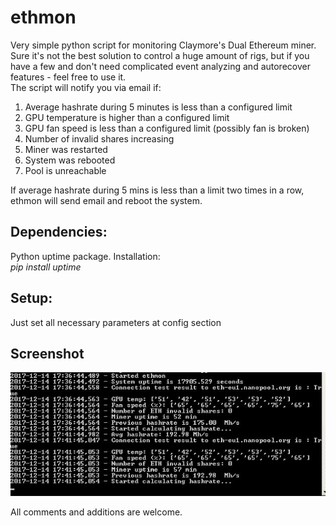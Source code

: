 # ethmon
Very simple python script for monitoring Claymore's Dual Ethereum miner. Sure it's not the best solution to control a huge amount of rigs, but if you have a few and don't need complicated event analyzing and autorecover features - feel free to use it.  
The script will notify you via email if:
  1. Average hashrate during 5 minutes is less than a configured limit
  2. GPU temperature is higher than a configured limit
  3. GPU fan speed is less than a configured limit (possibly fan is broken)
  4. Number of invalid shares increasing
  5. Miner was restarted
  6. System was rebooted 
  7. Pool is unreachable
  
If average hashrate during 5 mins is less than a limit two times in a row, ethmon will send email and reboot the system.

## Dependencies:  
Python uptime package. Installation:  
    *pip install uptime*
  
## Setup:  
  Just set all necessary parameters at config section
  
  
## Screenshot
![Alt text](https://github.com/amravyan/ethmon/raw/master/screen.JPG "Optional Title")  

All comments and additions are welcome.
